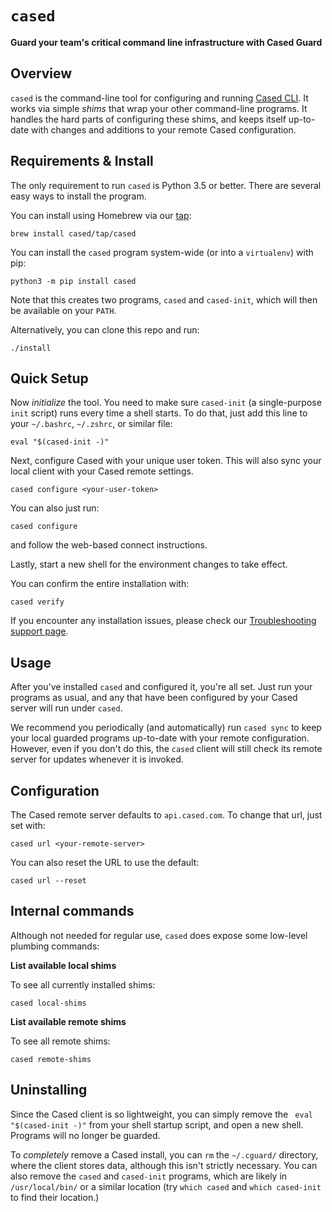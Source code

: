 `cased`
==========================================

**Guard your team's critical command line infrastructure with Cased Guard**

Overview
-----------

`cased` is the command-line tool for configuring and running [Cased CLI](https://cased.com/guard).
It works via simple _shims_ that wrap your other command-line programs.
It handles the hard parts of configuring these shims, and keeps itself up-to-date
with changes and additions to your remote Cased configuration.


Requirements & Install
-----------------------

The only requirement to run `cased` is Python 3.5 or better. There are several easy ways to install
the program.

You can install using Homebrew via our [tap](https://github.com/cased/homebrew-tap):

```
brew install cased/tap/cased
```

You can install the `cased` program system-wide (or into a `virtualenv`) with pip:

```
python3 -m pip install cased
```

Note that this creates two programs, `cased` and `cased-init`, which will then be
available on your `PATH`.

Alternatively, you can clone this repo and run:

```
./install
```


Quick Setup
-----------------------

Now _initialize_ the tool. You need to make sure `cased-init` (a single-purpose `init` script)
runs every time a shell starts. To do that, just add this line to your `~/.bashrc`, `~/.zshrc`,
or similar file:

```
eval "$(cased-init -)"
```

Next, configure Cased with your unique user token. This will also sync your local client
with your Cased remote settings.

```
cased configure <your-user-token>
```

You can also just run:

```
cased configure
```

and follow the web-based connect instructions.

Lastly, start a new shell for the environment changes to take effect.

You can confirm the entire installation with:

```
cased verify
```

If you encounter any installation issues, please check our
[Troubleshooting support page](https://docs.cased.com/docs/troubleshooting).

Usage
------

After you've installed `cased` and configured it, you're all set.
Just run your programs as usual, and any that have been configured by
your Cased server will run under `cased`.

We recommend you periodically (and automatically)
run `cased sync` to keep your local guarded programs up-to-date
with your remote configuration. However, even if  you don't do this,
the `cased` client will still check its remote server for
updates whenever it is invoked.

Configuration
---------------

The Cased remote server defaults to `api.cased.com`. To change that
url, just set with:

```
cased url <your-remote-server>
```

You can also reset the URL to use the default:

```
cased url --reset
```


Internal commands
------------------

Although not needed for regular use, `cased` does expose some low-level
plumbing commands:

**List available local shims**

To see all currently installed shims:

```
cased local-shims
```

**List available remote shims**

To see all remote  shims:

```
cased remote-shims
```

Uninstalling
---------------------

Since the Cased client is so lightweight, you can simply
remove the ` eval "$(cased-init -)"` from your shell startup script,
and open a new shell. Programs will no longer be guarded.

To _completely_ remove a Cased install, you can `rm`
the `~/.cguard/` directory, where the client stores data, although
this isn't strictly necessary. You can also remove the
`cased` and `cased-init` programs, which are likely
in `/usr/local/bin/` or a similar location (try `which cased`
and `which cased-init` to find their location.)
